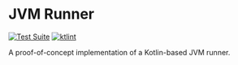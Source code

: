 # JVM Runner

[![Test Suite](https://github.com/rdf-connect/jvm-runner/actions/workflows/test.yml/badge.svg)](https://github.com/rdf-connect/jvm-runner/actions/workflows/test.yml) [![ktlint](https://img.shields.io/badge/ktlint%20code--style-%E2%9D%A4-FF4081)](https://pinterest.github.io/ktlint/)

A proof-of-concept implementation of a Kotlin-based JVM runner.
